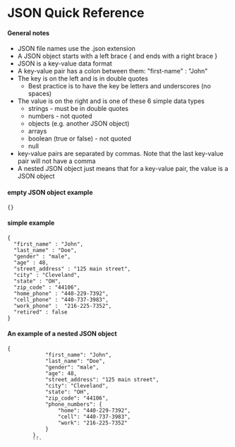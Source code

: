 # JSON Quick Reference

#### General notes
- JSON file names use the .json extension
- A JSON object starts with a left brace { and ends with a right brace }
- JSON is a key-value data format
- A key-value pair has a colon between them: "first-name" : "John"
- The key is on the left and is in double quotes
  - Best practice is to have the key be letters and underscores (no spaces)
- The value is on the right and is one of these 6 simple data types
  - strings - must be in double quotes
  - numbers - not quoted
  - objects (e.g. another JSON object)
  - arrays
  - boolean (true or false) - not quoted
  - null
- key-value pairs are separated by commas.  Note that the last key-value pair will not have a comma
- A nested JSON object just means that for a key-value pair, the value is a JSON object

#### empty JSON object example
```
{}
```

#### simple example

```
{
  "first_name" : "John",
  "last_name" : "Doe",
  "gender" : "male",
  "age" : 48,
  "street_address" : "125 main street",
  "city" : "Cleveland",
  "state" : "OH",
  "zip_code" : "44106",
  "home_phone" : "440-229-7392",
  "cell_phone" : "440-737-3983",
  "work_phone" :  "216-225-7352",
  "retired" : false
}
```

#### An example of a nested JSON object
```
{
            "first_name": "John",
            "last_name": "Doe",
            "gender": "male",
            "age": 48,
            "street_address": "125 main street",
            "city": "Cleveland",
            "state": "OH",
            "zip_code": "44106",
            "phone_numbers": {
                "home": "440-229-7392",
                "cell": "440-737-3983",
                "work": "216-225-7352"
            }
        },
        ```
        
